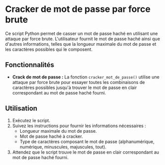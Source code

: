 # Cracker de mot de passe par force brute

Ce script Python permet de casser un mot de passe haché en utilisant une attaque par force brute. L'utilisateur fournit le mot de passe haché ainsi que d'autres informations, telles que la longueur maximale du mot de passe et les caractères possibles qui le composent.

## Fonctionnalités

- **Crack de mot de passe :** La fonction `cracker_mot_de_passe()` utilise une attaque par force brute pour essayer toutes les combinaisons de caractères possibles jusqu'à trouver le mot de passe en clair correspondant au mot de passe haché fourni.

## Utilisation

1. Exécutez le script.
2. Suivez les instructions pour fournir les informations nécessaires :
   - Longueur maximale du mot de passe.
   - Mot de passe haché à cracker.
   - Type de caractères composant le mot de passe (alphanumérique, numérique, minuscules, majuscules, tout).
3. Attendez que le script trouve le mot de passe en clair correspondant au mot de passe haché fourni.
